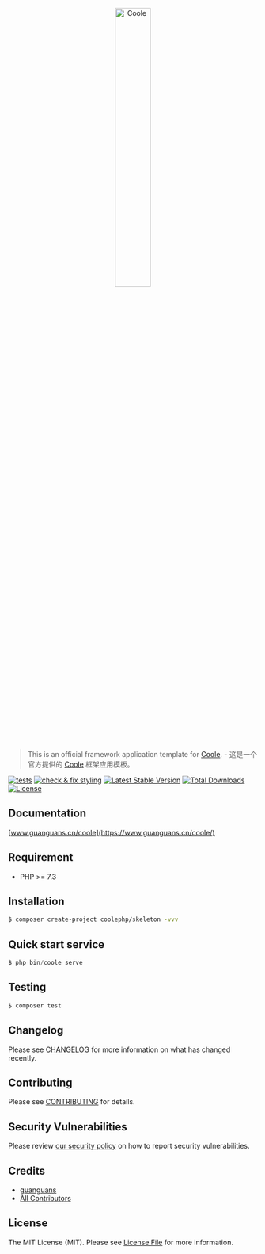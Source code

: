 <p align="center"><img src="https://github.com/guanguans/coole/blob/main/docs/static/logo.png" width="38%" alt="Coole"></p>

> This is an official framework application template for [Coole](https://github.com/guanguans/coole). - 这是一个官方提供的 [Coole](https://github.com/guanguans/coole) 框架应用模板。

[![tests](https://github.com/coolephp/skeleton/actions/workflows/tests.yml/badge.svg)](https://github.com/coolephp/skeleton/actions/workflows/tests.yml)
[![check & fix styling](https://github.com/coolephp/skeleton/actions/workflows/php-cs-fixer.yml/badge.svg)](https://github.com/coolephp/skeleton/actions/workflows/php-cs-fixer.yml)
[![Latest Stable Version](https://poser.pugx.org/coolephp/skeleton/v)](//packagist.org/packages/coolephp/skeleton)
[![Total Downloads](https://poser.pugx.org/coolephp/skeleton/downloads)](//packagist.org/packages/coolephp/skeleton)
[![License](https://poser.pugx.org/coolephp/skeleton/license)](//packagist.org/packages/coolephp/skeleton)

## Documentation

[www.guanguans.cn/coole](https://www.guanguans.cn/coole/)

## Requirement

* PHP >= 7.3

## Installation

``` bash
$ composer create-project coolephp/skeleton -vvv
```

## Quick start service

``` php
$ php bin/coole serve
```

## Testing

``` bash
$ composer test
```

## Changelog

Please see [CHANGELOG](CHANGELOG.md) for more information on what has changed recently.

## Contributing

Please see [CONTRIBUTING](.github/CONTRIBUTING.md) for details.

## Security Vulnerabilities

Please review [our security policy](../../security/policy) on how to report security vulnerabilities.

## Credits

* [guanguans](https://github.com/guanguans)
* [All Contributors](../../contributors)

## License

The MIT License (MIT). Please see [License File](LICENSE) for more information.
